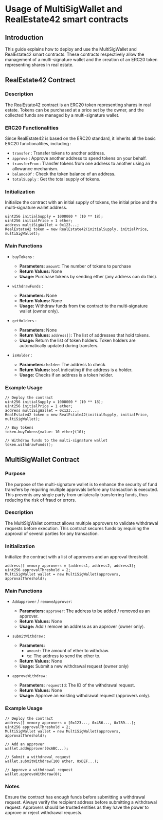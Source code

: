 # Usage of MultiSigWallet and RealEstate42 smart contracts

## Introduction

This guide explains how to deploy and use the MultiSigWallet and RealEstate42 smart contracts. These contracts respectively allow the management of a multi-signature wallet and the creation of an ERC20 token representing shares in real estate.

## RealEstate42 Contract

### Description

The RealEstate42 contract is an ERC20 token representing shares in real estate. Tokens can be purchased at a price set by the owner, and the collected funds are managed by a multi-signature wallet.

### ERC20 Functionalities

Since RealEstate42 is based on the ERC20 standard, it inherits all the basic ERC20 functionalities, including :
   - `transfer` : Transfer tokens to another address.
   - `approve` : Approve another address to spend tokens on your behalf.
   - `transferFrom` : Transfer tokens from one address to another using an allowance mechanism.
   - `balanceOf` : Check the token balance of an address.
   - `totalSupply` : Get the total supply of tokens.

### Initialization

Initialize the contract with an initial supply of tokens, the initial price and the multi-signature wallet address.

    uint256 initialSupply = 1000000 * (10 ** 18);
    uint256 initialPrice = 1 ether;
    address multiSigWallet = 0x123...;
    RealEstate42 token = new RealEstate42(initialSupply, initialPrice, multiSigWallet);

### Main Functions
   - `buyTokens` : 
      - **Parameters:** `amount`: The number of tokens to purchase
      - **Return Values:** None
      - **Usage:** Purchase tokens by sending ether (any address can do this).
  
   - `withdrawFunds` :
      - **Parameters:** None
      - **Return Values:** None
      - **Usage:** Withdraw funds from the contract to the multi-signature wallet (owner only).
  
   - `getHolders` :
     - **Parameters:** None
     - **Return Values:** `address[]`: The list of addresses that hold tokens.
     - **Usage:** Return the list of token holders. Token holders are automatically updated during transfers.
  
   - `isHolder` :
     - **Parameters:** `holder`: The address to check.
     - **Return Values:** `bool` indicating if the address is a holder.
     - **Usage:** Checks if an address is a token holder.

### Example Usage

    // Deploy the contract
    uint256 initialSupply = 1000000 * (10 ** 18);
    uint256 initialPrice = 1 ether;
    address multiSigWallet = 0x123...;
    RealEstate42 token = new RealEstate42(initialSupply, initialPrice, multiSigWallet);
    
    // Buy tokens
    token.buyTokens{value: 10 ether}(10);
    
    // Withdraw funds to the multi-signature wallet
    token.withdrawFunds();


## MultiSigWallet Contract

### Purpose

The purpose of the multi-signature wallet is to enhance the security of fund transfers by requiring multiple approvals before any transaction is executed. This prevents any single party from unilaterally transferring funds, thus reducing the risk of fraud or errors.

### Description

The MultiSigWallet contract allows multiple approvers to validate withdrawal requests before execution. This contract secures funds by requiring the approval of several parties for any transaction.

### Initialization

Initialize the contract with a list of approvers and an approval threshold.
    
    address[] memory approvers = [address1, address2, address3];
    uint256 approvalThreshold = 2;
    MultiSigWallet wallet = new MultiSigWallet(approvers, approvalThreshold);

### Main Functions
   - `Addapprover` / `removeApprover`: 
     - **Parameters:** `approver`: The address to be added / removed as an approver.
     - **Return Values:** None
     - **Usage:** Add / remove an address as an approver (owner only).
  
   - `submitWithdraw` : 
     - **Parameters:**
       - `amount`: The amount of ether to withdraw.
       - `to`: The address to send the ether to.
     - **Return Values:** None
     - **Usage:** Submit a new withdrawal request (owner only)
  
   - `approveWithdraw` :
     - **Parameters:** `requestId`: The ID of the withdrawal request.
     - **Return Values:** None
     - **Usage:** Approve an existing withdrawal request (approvers only).

### Example Usage

    // Deploy the contract
    address[] memory approvers = [0x123..., 0x456..., 0x789...];
    uint256 approvalThreshold = 2;
    MultiSigWallet wallet = new MultiSigWallet(approvers, approvalThreshold);
    
    // Add an approver
    wallet.addApprover(0xABC...);
    
    // Submit a withdrawal request
    wallet.submitWithdraw(100 ether, 0xDEF...);
    
    // Approve a withdrawal request
    wallet.approveWithdraw(0);

### Notes

Ensure the contract has enough funds before submitting a withdrawal request.
Always verify the recipient address before submitting a withdrawal request.
Approvers should be trusted entities as they have the power to approve or reject withdrawal requests.
